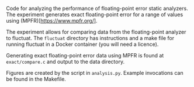Code for analyzing the performance of floating-point error static analyzers.
The experiment generates exact floating-point error for a range of values using
(MPFR)[https://www.mpfr.org/].

The experiment allows for comparing data from the floating-point analyzer to
fluctuat.  The `fluctuat` directory has instructions and a make file for
running fluctuat in a Docker container (you will need a licence).  

Generating exact floating-point error data using MPFR is found at
`exact/compare.c` and output to the data directory.

Figures are created by the script in `analysis.py`.  Example invocations can be
found in the Makefile.
